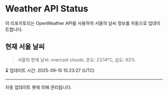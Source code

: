 
# Weather API Status

이 리포지토리는 OpenWeather API를 사용하여 서울의 날씨 정보를 자동으로 업데이트합니다.

## 현재 서울 날씨
> 서울의 현재 날씨: overcast clouds, 온도: 23.14°C, 습도: 92%

⏳ 업데이트 시간: 2025-09-15 15:23:27 (UTC)

---
자동 업데이트 봇에 의해 관리됩니다.
